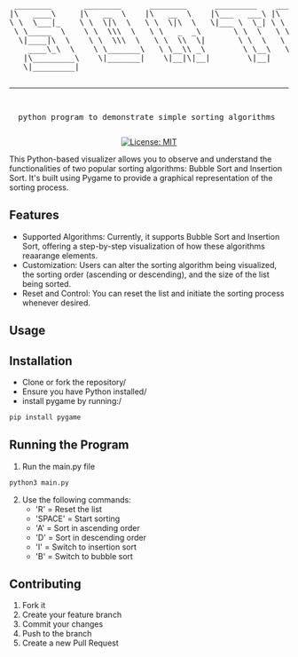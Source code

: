 <div align="center">
<pre>
 ________       ________      ________      _________    ________      ___          
|\   ____\     |\   __  \    |\   __  \    |\___   ___\ |\   __  \    |\  \         
\ \  \___|_    \ \  \|\  \   \ \  \|\  \   \|___ \  \_| \ \  \|\  \   \ \  \        
 \ \_____  \    \ \  \\\  \   \ \   _  _\       \ \  \   \ \   __  \   \ \  \       
  \|____|\  \    \ \  \\\  \   \ \  \\  \|       \ \  \   \ \  \ \  \   \ \  \____  
    ____\_\  \    \ \_______\   \ \__\\ _\        \ \__\   \ \__\ \__\   \ \_______\
   |\_________\    \|_______|    \|__|\|__|        \|__|    \|__|\|__|    \|_______|
   \|_________|                                                                     
                                                                                    
                                                                                    
----------------------------------------------------------------------
python program to demonstrate simple sorting algorithms
</pre>

[![License: MIT](https://img.shields.io/badge/License-MIT-yellow.svg)](https://opensource.org/licenses/MIT)

</div>

This Python-based visualizer allows you to observe and understand the functionalities of two popular sorting algorithms: Bubble Sort and Insertion Sort.
It's built using Pygame to provide a graphical representation of the sorting process.

## Features

- Supported Algorithms: Currently, it supports Bubble Sort and Insertion Sort, offering a step-by-step visualization of how these algorithms reaarange elements.
- Customization: Users can alter the sorting algorithm being visualized, the sorting order (ascending or descending), and the size of the list being sorted.
- Reset and Control: You can reset the list and initiate the sorting process whenever desired. 

## Usage
## Installation
- Clone or fork the repository/
- Ensure you have Python installed/
- install pygame by running:/ 
	
```sh
pip install pygame
```

## Running the Program
1. Run the main.py file
```sh
python3 main.py
```
2. Use the following commands:
	- 'R' = Reset the list  
	- 'SPACE' = Start sorting 
	- 'A' = Sort in ascending order
 	- 'D' = Sort in descending order
 	- 'I' = Switch to insertion sort
 	- 'B' = Switch to bubble sort

## Contributing

1. Fork it 
2. Create your feature branch 
3. Commit your changes
4. Push to the branch 
5. Create a new Pull Request 
